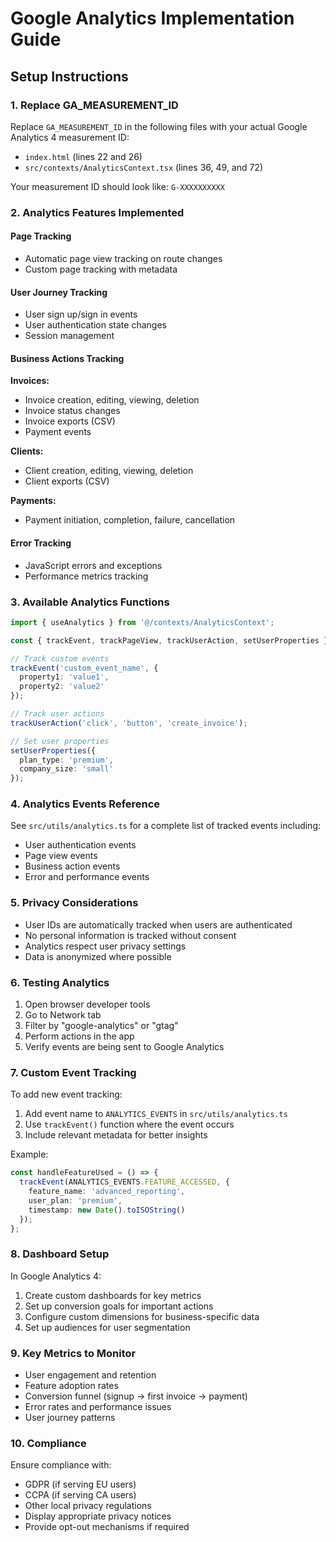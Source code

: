 # Google Analytics Implementation Guide

## Setup Instructions

### 1. Replace GA_MEASUREMENT_ID
Replace `GA_MEASUREMENT_ID` in the following files with your actual Google Analytics 4 measurement ID:
- `index.html` (lines 22 and 26)
- `src/contexts/AnalyticsContext.tsx` (lines 36, 49, and 72)

Your measurement ID should look like: `G-XXXXXXXXXX`

### 2. Analytics Features Implemented

#### Page Tracking
- Automatic page view tracking on route changes
- Custom page tracking with metadata

#### User Journey Tracking
- User sign up/sign in events
- User authentication state changes
- Session management

#### Business Actions Tracking
**Invoices:**
- Invoice creation, editing, viewing, deletion
- Invoice status changes
- Invoice exports (CSV)
- Payment events

**Clients:**
- Client creation, editing, viewing, deletion
- Client exports (CSV)

**Payments:**
- Payment initiation, completion, failure, cancellation

#### Error Tracking
- JavaScript errors and exceptions
- Performance metrics tracking

### 3. Available Analytics Functions

```typescript
import { useAnalytics } from '@/contexts/AnalyticsContext';

const { trackEvent, trackPageView, trackUserAction, setUserProperties } = useAnalytics();

// Track custom events
trackEvent('custom_event_name', { 
  property1: 'value1',
  property2: 'value2' 
});

// Track user actions
trackUserAction('click', 'button', 'create_invoice');

// Set user properties
setUserProperties({ 
  plan_type: 'premium',
  company_size: 'small' 
});
```

### 4. Analytics Events Reference

See `src/utils/analytics.ts` for a complete list of tracked events including:
- User authentication events
- Page view events  
- Business action events
- Error and performance events

### 5. Privacy Considerations

- User IDs are automatically tracked when users are authenticated
- No personal information is tracked without consent
- Analytics respect user privacy settings
- Data is anonymized where possible

### 6. Testing Analytics

1. Open browser developer tools
2. Go to Network tab
3. Filter by "google-analytics" or "gtag"
4. Perform actions in the app
5. Verify events are being sent to Google Analytics

### 7. Custom Event Tracking

To add new event tracking:

1. Add event name to `ANALYTICS_EVENTS` in `src/utils/analytics.ts`
2. Use `trackEvent()` function where the event occurs
3. Include relevant metadata for better insights

Example:
```typescript
const handleFeatureUsed = () => {
  trackEvent(ANALYTICS_EVENTS.FEATURE_ACCESSED, {
    feature_name: 'advanced_reporting',
    user_plan: 'premium',
    timestamp: new Date().toISOString()
  });
};
```

### 8. Dashboard Setup

In Google Analytics 4:
1. Create custom dashboards for key metrics
2. Set up conversion goals for important actions
3. Configure custom dimensions for business-specific data
4. Set up audiences for user segmentation

### 9. Key Metrics to Monitor

- User engagement and retention
- Feature adoption rates
- Conversion funnel (signup → first invoice → payment)
- Error rates and performance issues
- User journey patterns

### 10. Compliance

Ensure compliance with:
- GDPR (if serving EU users)
- CCPA (if serving CA users)  
- Other local privacy regulations
- Display appropriate privacy notices
- Provide opt-out mechanisms if required